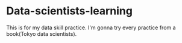 # Data-scientists-learning
This is for my data skill practice. I'm gonna try every practice from a book(Tokyo data scientists).
